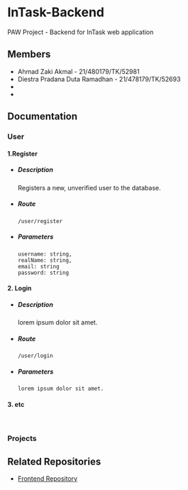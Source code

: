 # InTask-Backend
PAW Project - Backend for InTask web application

## Members
- Ahmad Zaki Akmal - 21/480179/TK/52981
- Diestra Pradana Duta Ramadhan - 21/478179/TK/52693
- 
-

## Documentation
  

### User

#### 1.Register
- ##### Description
  Registers a new, unverified user to the database.

- ##### Route        
  ```/user/register```

- ##### Parameters  
  ```
  username: string,
  realName: string,
  email: string
  password: string
  ```


#### 2. Login
- ##### Description
  lorem ipsum dolor sit amet.

- ##### Route        
  ```/user/login```

- ##### Parameters  
  ```
  lorem ipsum dolor sit amet.
  ```
#### 3. etc

<br />

### Projects

## Related Repositories
- [Frontend Repository](https://github.com/ahmadzaki2975/InTask-Frontend)
